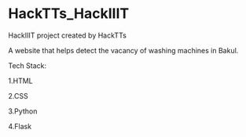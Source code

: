 # HackTTs_HackIIIT
HackIIIT project created by HackTTs

A website that helps detect the vacancy of washing machines in Bakul. 

Tech Stack:

1.HTML

2.CSS

3.Python

4.Flask
